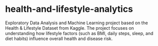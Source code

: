 # health-and-lifestyle-analytics
Exploratory Data Analysis and Machine Learning project based on the Health &amp; Lifestyle Dataset from Kaggle. The project focuses on understanding how lifestyle factors (such as BMI, daily steps, sleep, and diet habits) influence overall health and disease risk.
